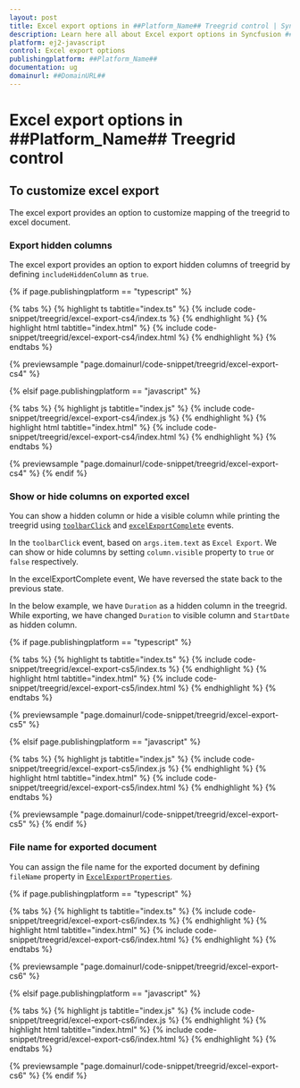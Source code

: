 ```yaml
---
layout: post
title: Excel export options in ##Platform_Name## Treegrid control | Syncfusion
description: Learn here all about Excel export options in Syncfusion ##Platform_Name## Treegrid control of Syncfusion Essential JS 2 and more.
platform: ej2-javascript
control: Excel export options 
publishingplatform: ##Platform_Name##
documentation: ug
domainurl: ##DomainURL##
---
```


# Excel export options in ##Platform_Name## Treegrid control

## To customize excel export

The excel export provides an option to customize mapping of the treegrid to excel document.

### Export hidden columns

The excel export provides an option to export hidden columns of treegrid by defining `includeHiddenColumn` as `true`.

{% if page.publishingplatform == "typescript" %}

 {% tabs %}
{% highlight ts tabtitle="index.ts" %}
{% include code-snippet/treegrid/excel-export-cs4/index.ts %}
{% endhighlight %}
{% highlight html tabtitle="index.html" %}
{% include code-snippet/treegrid/excel-export-cs4/index.html %}
{% endhighlight %}
{% endtabs %}
        
{% previewsample "page.domainurl/code-snippet/treegrid/excel-export-cs4" %}

{% elsif page.publishingplatform == "javascript" %}

{% tabs %}
{% highlight js tabtitle="index.js" %}
{% include code-snippet/treegrid/excel-export-cs4/index.js %}
{% endhighlight %}
{% highlight html tabtitle="index.html" %}
{% include code-snippet/treegrid/excel-export-cs4/index.html %}
{% endhighlight %}
{% endtabs %}

{% previewsample "page.domainurl/code-snippet/treegrid/excel-export-cs4" %}
{% endif %}

### Show or hide columns on exported excel

You can show a hidden column or hide a visible column while printing the treegrid using [`toolbarClick`](../../api/treegrid/#toolbarclick) and [`excelExportComplete`](../../api/treegrid/#excelExportComplete) events.

In the `toolbarClick` event, based on `args.item.text` as `Excel Export`. We can show or hide columns by setting `column.visible` property to `true` or `false` respectively.

In the excelExportComplete event, We have reversed the state back to the previous state.

In the below example, we have `Duration` as a hidden column in the treegrid. While exporting, we have changed `Duration` to visible column and `StartDate` as hidden column.

{% if page.publishingplatform == "typescript" %}

 {% tabs %}
{% highlight ts tabtitle="index.ts" %}
{% include code-snippet/treegrid/excel-export-cs5/index.ts %}
{% endhighlight %}
{% highlight html tabtitle="index.html" %}
{% include code-snippet/treegrid/excel-export-cs5/index.html %}
{% endhighlight %}
{% endtabs %}
        
{% previewsample "page.domainurl/code-snippet/treegrid/excel-export-cs5" %}

{% elsif page.publishingplatform == "javascript" %}

{% tabs %}
{% highlight js tabtitle="index.js" %}
{% include code-snippet/treegrid/excel-export-cs5/index.js %}
{% endhighlight %}
{% highlight html tabtitle="index.html" %}
{% include code-snippet/treegrid/excel-export-cs5/index.html %}
{% endhighlight %}
{% endtabs %}

{% previewsample "page.domainurl/code-snippet/treegrid/excel-export-cs5" %}
{% endif %}

### File name for exported document

You can assign the file name for the exported document by defining `fileName` property in [`ExcelExportProperties`](../../api/treegrid/#excelExportProperties).

{% if page.publishingplatform == "typescript" %}

 {% tabs %}
{% highlight ts tabtitle="index.ts" %}
{% include code-snippet/treegrid/excel-export-cs6/index.ts %}
{% endhighlight %}
{% highlight html tabtitle="index.html" %}
{% include code-snippet/treegrid/excel-export-cs6/index.html %}
{% endhighlight %}
{% endtabs %}
        
{% previewsample "page.domainurl/code-snippet/treegrid/excel-export-cs6" %}

{% elsif page.publishingplatform == "javascript" %}

{% tabs %}
{% highlight js tabtitle="index.js" %}
{% include code-snippet/treegrid/excel-export-cs6/index.js %}
{% endhighlight %}
{% highlight html tabtitle="index.html" %}
{% include code-snippet/treegrid/excel-export-cs6/index.html %}
{% endhighlight %}
{% endtabs %}

{% previewsample "page.domainurl/code-snippet/treegrid/excel-export-cs6" %}
{% endif %}